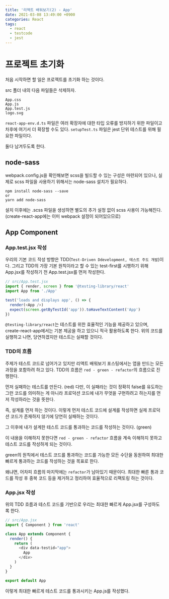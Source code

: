 ```yaml
---
title: '리액트 배워보기(2) - App'
date: 2021-03-08 13:49:00 +0900
categories: React
tags:
  - react
  - testcode
  - jest
---
```


# 프로젝트 초기화
처음 시작하면 할 일은 프로젝트를 초기화 하는 것이다.

src 폴더 내의 다음 파일들은 삭제하자.

```
App.css
App.js
App.test.js
logo.svg
```

`react-app-env.d.ts` 파일은 여러 확장자에 대한 타입 오류를 방지하기 위한 파일이고 차후에 여기서 더 확장할 수도 있다.
`setupTest.ts` 파일은 jest 단위 테스트를 위해 필요한 파일이다.

둘다 남겨두도록 한다.

## node-sass
webpack.config.js을 확인해보면 scss을 빌드할 수 있는 구성은 마련되어 있으나,
실제로 scss 파일을 사용하기 위해서는 node-sass 설치가 필요하다.

```
npm install node-sass --save
or
yarn add node-sass
```

설치 이후에는 .scss 파일을 생성하면 별도의 추가 설정 없이 scss 사용이 가능해진다.
(create-react-app에는 이미 webpack 설정이 되어있으므로)

## App Component
### App.test.jsx 작성
우리의 기본 코드 작성 방향은 TDD(`Test-Driven Ddevelopment, 테스트 주도 개발`)이다.
그리고 TDD의 가장 기본 원칙이라고 할 수 있는 test-first를 시행하기 위해 App.jsx를 작성하기 전 App.test.jsx를 먼저 작성한다.

```ts
// src/App.test.jsx
import { render, screen } from '@testing-library/react'
import App from './App'

test('loads and displays app', () => {
  render(<App />)
  expect(screen.getByTestId('app')).toHaveTextContent('App')
})
```

`@testing-library/react`는 테스트를 위한 효율적인 기능을 제공하고 있으며, create-react-app에서는 기본 제공을 하고 있으니 적극 활용하도록 한다.
위의 코드를 실행하고 나면, 당연하겠지만 테스트는 실패할 것이다.

### TDD의 흐름
주제가 테스트 코드로 넘어가고 있지만 리액트 배워보기 포스팅에서는 앱을 만드는 모든 과정을 포함하려 하고 있다.
TDD의 흐름은 `red - green - refactor`의 흐름으로 진행한다.

먼저 실패하는 테스트를 만든다. (red)
다만, 이 실패라는 것이 정확히 false를 유도하는 그런 코드를 의미하는 게 아니라 프로덕션 코드에 내가 무엇을 구현하려고 하는지를 먼저 작성하라는 것을 뜻한다.

즉, 설계를 먼저 하는 것이다.
이렇게 먼저 테스트 코드에 설계를 작성하면 실제 프로덕션 코드가 존재하지 않기에 당연히 실패하는 것이다.

그 이후에 내가 설계한 테스트 코드를 통과하는 코드를 작성하는 것이다. (green)

이 내용을 이해하지 못한다면 `red - green - refactor` 흐름을 계속 이해하지 못하고 테스트 코드를 작성하게 되는 것이다.

green의 원칙에서 테스트 코드를 통과하는 코드를 가능한 모든 수단을 동원하여 최대한 빠르게 통과하는 코드를 작성하는 것을 목표로 한다.

왜냐면, 어차피 흐름의 마지막에는 `refactor`가 남아있기 때문이다.
최대한 빠른 통과 코드를 작성 후 중복 코드 등을 제거하고 정리하여 효율적으로 리팩토링 하는 것이다.

### App.jsx 작성
위의 TDD 흐름과 테스트 코드를 기반으로 우리는 최대한 빠르게 App.jsx를 구성하도록 한다.

```js
// src/App.jsx
import { Component } from 'react'

class App extends Component {
  render() {
    return (
      <div data-testid="app">
        App
      </div>
    )
  }
}

export default App
```

이렇게 최대한 빠르게 테스트 코드를 통과시키는 App.js를 작성했다.
